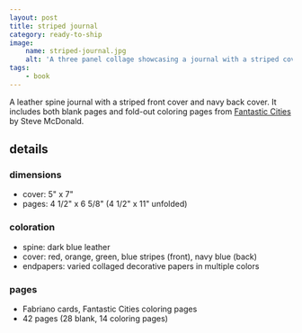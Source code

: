 ```yaml
---
layout: post
title: striped journal
category: ready-to-ship
image:
    name: striped-journal.jpg
    alt: 'A three panel collage showcasing a journal with a striped cover.'
tags:
    - book
---
```


A leather spine journal with a striped front cover and navy back cover. It includes both blank pages and fold-out coloring pages from [Fantastic Cities](https://bookshop.org/p/books/fantastic-cities-a-coloring-book-of-amazing-places-real-and-imagined-adult-coloring-books-city-coloring-books-coloring-books-for-adu-steve-mcdonald/7572265?ean=9781452149578) by Steve McDonald.

## details

### dimensions

- cover: 5" x 7"
- pages: 4 1/2" x 6 5/8" (4 1/2" x 11" unfolded)

### coloration

- spine: dark blue leather
- cover: red, orange, green, blue stripes (front), navy blue (back)
- endpapers: varied collaged decorative papers in multiple colors

### pages

- Fabriano cards, Fantastic Cities coloring pages
- 42 pages (28 blank, 14 coloring pages)
